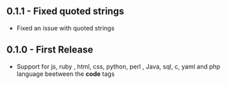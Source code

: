 ## 0.1.1 - Fixed quoted strings
* Fixed an issue with quoted strings

## 0.1.0 - First Release
* Support for js, ruby , html, css, python, perl , Java, sql, c, yaml
  and php language beetween the **code** tags  
